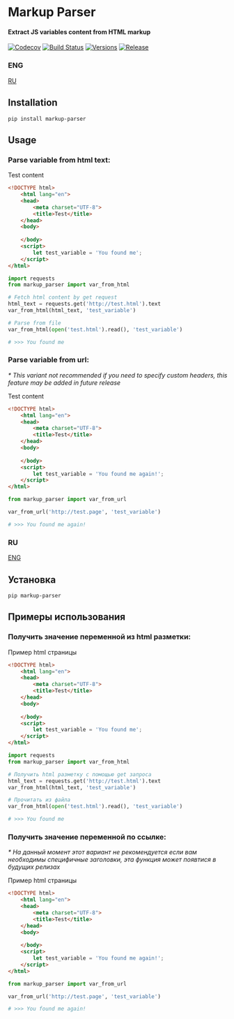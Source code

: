 # Markup Parser
#### Extract JS variables content from HTML markup
[![Codecov](https://img.shields.io/badge/License-MIT-yellow.svg)](https://opensource.org/licenses/MIT)
[![Build Status](https://travis-ci.com/bigpe/markup-parser.svg?token=9PVJVxRxQ4uXFdey5v3k&branch=master)](https://travis-ci.com/bigpe/markup-parser)
[![Versions](https://img.shields.io/pypi/pyversions/markup-parser.svg)](https://pypi.org/project/markup-parser/)
[![Release](https://img.shields.io/github/release/bigpe/markup-parser.svg)](https://github.com/bigpe/markup-parser/releases)

### ENG
[RU](#ru)

## Installation

```shell
pip install markup-parser
```

## Usage

### Parse variable from html text:

Test content
```html
<!DOCTYPE html>
    <html lang="en">
    <head>
        <meta charset="UTF-8">
        <title>Test</title>
    </head>
    <body>
    
    </body>
    <script>
        let test_variable = 'You found me';
    </script>
</html>
```

```python
import requests
from markup_parser import var_from_html

# Fetch html content by get request
html_text = requests.get('http://test.html').text
var_from_html(html_text, 'test_variable')

# Parse from file
var_from_html(open('test.html').read(), 'test_variable')

# >>> You found me
```

### Parse variable from url:

_* This variant not recommended if you need to specify custom headers, this feature may be added in future release_

Test content
```html
<!DOCTYPE html>
    <html lang="en">
    <head>
        <meta charset="UTF-8">
        <title>Test</title>
    </head>
    <body>
    
    </body>
    <script>
        let test_variable = 'You found me again!';
    </script>
</html>
```

```python
from markup_parser import var_from_url

var_from_url('http://test.page', 'test_variable')

# >>> You found me again!
```

### RU
[ENG](#eng)

## Установка

```shell
pip markup-parser
```

## Примеры использования

### Получить значение переменной из html разметки:

Пример html страницы
```html
<!DOCTYPE html>
    <html lang="en">
    <head>
        <meta charset="UTF-8">
        <title>Test</title>
    </head>
    <body>
    
    </body>
    <script>
        let test_variable = 'You found me';
    </script>
</html>
```

```python
import requests
from markup_parser import var_from_html

# Получить html разметку с помощью get запроса
html_text = requests.get('http://test.html').text
var_from_html(html_text, 'test_variable')

# Прочитать из файла
var_from_html(open('test.html').read(), 'test_variable')

# >>> You found me
```

### Получить значение переменной по ссылке:

_* На данный момент этот вариант не рекомендуется если вам необходимы специфичные заголовки, эта функция может появтися в будущих релизах_

Пример html страницы
```html
<!DOCTYPE html>
    <html lang="en">
    <head>
        <meta charset="UTF-8">
        <title>Test</title>
    </head>
    <body>
    
    </body>
    <script>
        let test_variable = 'You found me again!';
    </script>
</html>
```

```python
from markup_parser import var_from_url

var_from_url('http://test.page', 'test_variable')

# >>> You found me again!
```